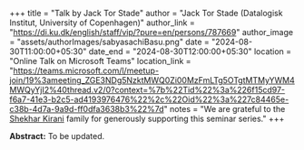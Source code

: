 +++
title = "Talk by Jack Tor Stade"
author = "Jack Tor Stade (Datalogisk Institut, University of Copenhagen)"
author_link = "https://di.ku.dk/english/staff/vip/?pure=en/persons/787669"
author_image = "assets/authorImages/sabyasachiBasu.png"
date = "2024-08-30T11:00:00+05:30"
date_end = "2024-08-30T12:00:00+05:30"
location = "Online Talk on Microsoft Teams"
location_link = "https://teams.microsoft.com/l/meetup-join/19%3ameeting_ZGE3NDg5NzktMWQ0Zi00MzFmLTg5OTgtMTMyYWM4MWQyYjI2%40thread.v2/0?context=%7b%22Tid%22%3a%226f15cd97-f6a7-41e3-b2c5-ad4193976476%22%2c%22Oid%22%3a%227c84465e-c38b-4d7a-9a9d-ff0dfa3638b3%22%7d"
notes = "We are grateful to the <a href = "https://www.accel.com/people/shekhar-kirani" target= "_blank">Shekhar Kirani</a> family for generously supporting this seminar series."
+++

<b>Abstract:</b>
To be updated.